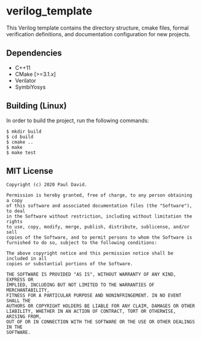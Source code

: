 # verilog_template

This Verilog template contains the directory structure, cmake files, formal
verification definitions, and documentation configuration for new projects.

## Dependencies

* C++11
* CMake [>=3.1.x]
* Verilator
* SymbiYosys

## Building (Linux)

In order to build the project, run the following commands:
```
$ mkdir build
$ cd build
$ cmake ..
$ make
$ make test
```

## MIT License

```
Copyright (c) 2020 Paul David.

Permission is hereby granted, free of charge, to any person obtaining a copy
of this software and associated documentation files (the "Software"), to deal
in the Software without restriction, including without limitation the rights
to use, copy, modify, merge, publish, distribute, sublicense, and/or sell
copies of the Software, and to permit persons to whom the Software is
furnished to do so, subject to the following conditions:

The above copyright notice and this permission notice shall be included in all
copies or substantial portions of the Software.

THE SOFTWARE IS PROVIDED "AS IS", WITHOUT WARRANTY OF ANY KIND, EXPRESS OR
IMPLIED, INCLUDING BUT NOT LIMITED TO THE WARRANTIES OF MERCHANTABILITY,
FITNESS FOR A PARTICULAR PURPOSE AND NONINFRINGEMENT. IN NO EVENT SHALL THE
AUTHORS OR COPYRIGHT HOLDERS BE LIABLE FOR ANY CLAIM, DAMAGES OR OTHER
LIABILITY, WHETHER IN AN ACTION OF CONTRACT, TORT OR OTHERWISE, ARISING FROM,
OUT OF OR IN CONNECTION WITH THE SOFTWARE OR THE USE OR OTHER DEALINGS IN THE
SOFTWARE.
```
